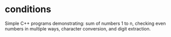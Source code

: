 # conditions
 Simple C++ programs demonstrating: sum of numbers 1 to n, checking even numbers in multiple ways, character conversion, and digit extraction.
